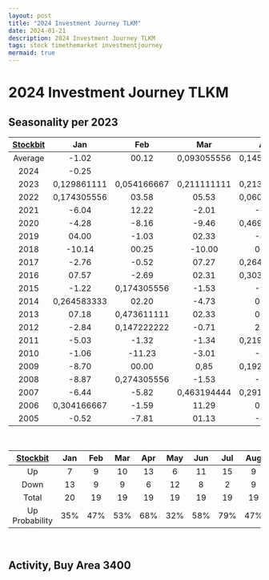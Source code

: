 ```yaml
---
layout: post
title: "2024 Investment Journey TLKM"
date: 2024-01-21
description: 2024 Investment Journey TLKM
tags: stock timethemarket investmentjourney
mermaid: true
---
```


# 2024 Investment Journey TLKM


## Seasonality per 2023

|[Stockbit](https://stockbit.com/symbol/TLKM/seasonality)|Jan|Feb|Mar|Apr|May|Jun|Jul|Aug|Sep|Oct|Nov|Dec|Year|
|:-:|:-:|:-:|:-:|:-:|:-:|:-:|:-:|:-:|:-:|:-:|:-:|:-:|:-:|
Average|-1.02|00.12|0,093055556|0,145138889|-1.51|00.52|05.09|-0.27|0,051388889|-2.52|0,093055556|0,133333333|09.27
2024|-0.25||||||||||||-0.25
2023|0,129861111|0,054166667|0,211111111|0,213888889|-4.94|-0.99|-7.00|00.27|00.54|-6.93|0,343055556|05.05|05.33
2022|0,174305556|03.58|05.53|0,060416667|-6.71|-7.19|0,260416667|0,347222222|-2.19|-1.57|-7.97|-7.18|-7.64
2021|-6.04|12.22|-2.01|-6.43|07.50|-8.43|0,143055556|0,231944444|08.53|0,151388889|05.00|01.25|0,922916667
2020|-4.28|-8.16|-9.46|0,469444444|-10.00|-3.17|00.00|-6.23|-10.49|02.34|23.28|02.48|-16.62
2019|04.00|-1.03|02.33|-4.05|0,145833333|06.15|0,184722222|03.49|-3.15|-4.64|-4.38|01.02|0,26875
2018|-10.14|00.25|-10.00|06.39|-8.09|06.53|-4.80|-2.24|04.30|0,261805556|-4.42|0,104166667|-15.35
2017|-2.76|-0.52|07.27|0,264583333|-0.46|0,188194444|0,177777778|00.00|-0.21|-13.89|0,151388889|0,31875|12.41
2016|07.57|-2.69|02.31|0,303472222|04.23|07.57|06.28|-0.47|02.38|-2.09|-10.43|05.29|29.22.00
2015|-1.22|0,174305556|-1.53|-9.52|0,388888889|0,152083333|00.34|-2.38|-7.84|01.32|09.33|0,275694444|0,335416667
2014|0,264583333|02.20|-4.73|02.26|0,589583333|-4.27|07.51|00.57|09.38|-5.66|0,134027778|01.42|31.72
2013|07.18|0,473611111|02.33|06.36|-5.56|0,097916667|0,2625|-7.56|-4.55|0,520833333|-7.45|-1.15|0,804166667
2012|-2.84|0,147222222|-0.71|21.43|-8.24|04.49|0,504166667|02.20|0,084027778|03.17|-7.69|00.56|29.29.00
2011|-5.03|-1.32|-1.34|0,219444444|00.00|-4.55|00.00|-1.36|0,224305556|-2.63|-0.68|-4.08|-11.88
2010|-1.06|-11.23|-3.01|-2.48|-1.27|-0.65|0,426388889|02.37|06.36|-1.09|-12.64|00.00|-15.87
2009|-8.70|00.00|0,85|0,192361111|-5.10|0,046527778|19.33|-6.15|0,151388889|-2.89|07.14|05.00|32.17.00
2008|-8.87|0,274305556|-1.53|-8.29|-8.47|-9.88|05.48|0,1875|-10.62|-24.48|08.33|0,774305556|-31.34
2007|-6.44|-5.82|0,463194444|0,291666667|-9.05|03.14|0,590972222|-3.12|01.38|-2.27|-5.58|00.00|-0.49
2006|0,304166667|-1.59|11.29|09.42|-6.62|04.26|01.36|06.04|0,316666667|-0.59|0,768055556|02.02|69.75
2005|-0.52|-7.81|01.13|-4.47|0,386805556|07.53|11.00|-7.21|0,186111111|-6.54|10.00|07.27|21.03

<br />

|[Stockbit](https://stockbit.com/symbol/TLKM/seasonality)|Jan|Feb|Mar|Apr|May|Jun|Jul|Aug|Sep|Oct|Nov|Dec|Year|
|:-:|:-:|:-:|:-:|:-:|:-:|:-:|:-:|:-:|:-:|:-:|:-:|:-:|:-:|
Up|7|9|10|13|6|11|15|9|12|6|10|14|12
Down|13|9|9|6|12|8|2|9|7|13|9|3|8
Total|20|19|19|19|19|19|19|19|19|19|19|19|20
Up Probability|35%|47%|53%|68%|32%|58%|79%|47%|63%|32%|53%|74%|60%

<br />

## Activity, Buy Area 3400